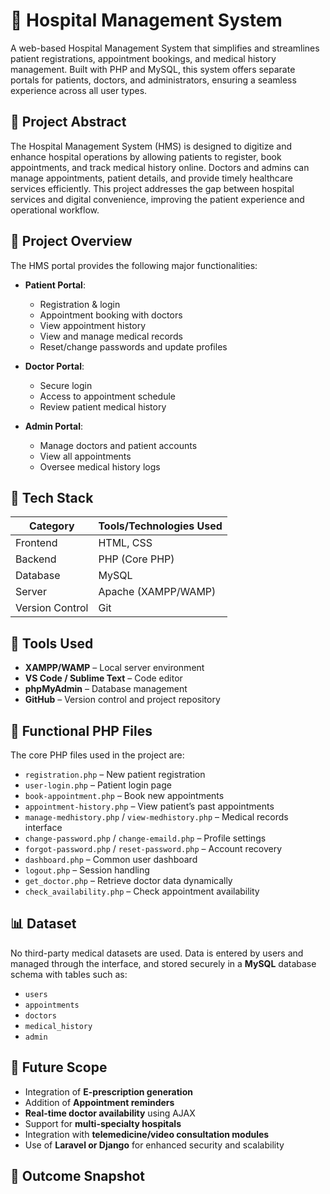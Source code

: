 # 🏥 Hospital Management System

A web-based Hospital Management System that simplifies and streamlines patient registrations, appointment bookings, and medical history management. Built with PHP and MySQL, this system offers separate portals for patients, doctors, and administrators, ensuring a seamless experience across all user types.

## 📄 Project Abstract

The Hospital Management System (HMS) is designed to digitize and enhance hospital operations by allowing patients to register, book appointments, and track medical history online. Doctors and admins can manage appointments, patient details, and provide timely healthcare services efficiently. This project addresses the gap between hospital services and digital convenience, improving the patient experience and operational workflow.

## 📌 Project Overview

The HMS portal provides the following major functionalities:

- **Patient Portal**:
  - Registration & login
  - Appointment booking with doctors
  - View appointment history
  - View and manage medical records
  - Reset/change passwords and update profiles

- **Doctor Portal**:
  - Secure login
  - Access to appointment schedule
  - Review patient medical history

- **Admin Portal**:
  - Manage doctors and patient accounts
  - View all appointments
  - Oversee medical history logs

## 🧱 Tech Stack

| Category        | Tools/Technologies Used             |
|----------------|--------------------------------------|
| Frontend       | HTML, CSS                           |
| Backend        | PHP (Core PHP)                      |
| Database       | MySQL                               |
| Server         | Apache (XAMPP/WAMP)                 |
| Version Control| Git                                 |

## 🧰 Tools Used

- **XAMPP/WAMP** – Local server environment
- **VS Code / Sublime Text** – Code editor
- **phpMyAdmin** – Database management
- **GitHub** – Version control and project repository

## 🔀 Functional PHP Files

The core PHP files used in the project are:

- `registration.php` – New patient registration  
- `user-login.php` – Patient login page  
- `book-appointment.php` – Book new appointments  
- `appointment-history.php` – View patient’s past appointments  
- `manage-medhistory.php` / `view-medhistory.php` – Medical records interface  
- `change-password.php` / `change-emaild.php` – Profile settings  
- `forgot-password.php` / `reset-password.php` – Account recovery  
- `dashboard.php` – Common user dashboard  
- `logout.php` – Session handling  
- `get_doctor.php` – Retrieve doctor data dynamically  
- `check_availability.php` – Check appointment availability

## 📊 Dataset

No third-party medical datasets are used. Data is entered by users and managed through the interface, and stored securely in a **MySQL** database schema with tables such as:

- `users`
- `appointments`
- `doctors`
- `medical_history`
- `admin`

## 🔮 Future Scope

- Integration of **E-prescription generation**
- Addition of **Appointment reminders**
- **Real-time doctor availability** using AJAX
- Support for **multi-specialty hospitals**
- Integration with **telemedicine/video consultation modules**
- Use of **Laravel or Django** for enhanced security and scalability

## 📌 Outcome Snapshot


